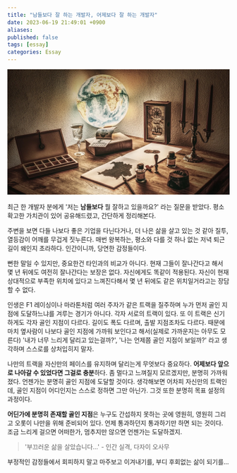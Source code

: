 ```yaml
---
title: "남들보다 잘 하는 개발자, 어제보다 잘 하는 개발자"
date: 2023-06-19 21:49:01 +0900
aliases: 
published: false
tags: [essay]
categories: Essay
---
```


![image](/assets/img/2023-06-19-better-then-others-better-then-yesterday/globe-3441673_1280.webp)

최근 한 개발자 분에게 '저는 **남들보다** 뭘 잘하고 있을까요?' 라는 질문을 받았다. 평소 확고한 가치관이 있어 공유해드렸고, 간단하게 정리해본다.

주변을 보면 다들 나보다 좋은 기업을 다닌다거나, 더 나은 삶을 살고 있는 것 같아 질투, 열등감이 어깨를 무겁게 짓누른다. 매번 왕복하는, 평소와 다를 것 하나 없는 저녁 퇴근길이 왜인지 초라하다. 인간이니까, 당연한 감정들이다.

뻔한 말일 수 있지만, 중요한건 타인과의 비교가 아니다. 현재 그들이 잘나간다고 해서 몇 년 뒤에도 여전히 잘나간다는 보장은 없다. 자신에게도 똑같이 적용된다. 자신이 현재 상대적으로 부족한 위치에 있다고 느껴진다해서 몇 년 뒤에도 같은 위치일거라고는 장담할 수 없다.

인생은 F1 레이싱이나 마라톤처럼 여러 주자가 같은 트랙을 질주하며 누가 먼저 골인 지점에 도달하느냐를 겨루는 경기가 아니다. 각자 서로의 트랙이 있다. 또 이 트랙은 신기하게도 각자 골인 지점이 다르다. 길이도 폭도 다르며, 출발 지점조차도 다르다. 때문에 마치 옆사람이 나보다 골인 지점에 가까워 보인다고 해서(실제로 가까운지는 아무도 모른다) '내가 너무 느리게 달리고 있는걸까?', '나는 언제쯤 골인 지점이 보일까?' 라고 생각하며 스스로를 상처입히지 말자.

나만의 트랙을 자신만의 페이스를 유지하며 달리는게 무엇보다 중요하다. **어제보다 앞으로 나아갈 수 있었다면 그걸로 충분**하다. 좀 멀다고 느껴질지 모르겠지만, 분명히 가까워졌다. 언젠가는 분명히 골인 지점에 도달할 것이다. 생각해보면 어차피 자신만의 트랙인데, 골인 지점이 어디인지는 스스로 정하면 그만 아닌가. 그것 또한 분명히 목표 설정의 과정이다.

**어딘가에 분명히 존재할 골인 지점**은 누구도 간섭하지 못하는 곳에 영원히, 영원히 그리고 오롯이 나만을 위해 준비되어 있다. 언제 통과하던지 통과하기만 하면 되는 것이다. 조금 느리게 걸으면 어떠한가, 멈추지만 않으면 언젠가는 도달하겠지.

> '부끄러운 삶을 살았습니다...' - 인간 실격, 다자이 오사무

부정적인 감정들에서 회피하지 말고 마주보고 이겨내기를, 부디 후회없는 삶이 되기를...
